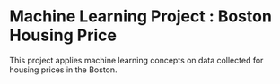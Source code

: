 # Machine Learning Project : Boston Housing Price

This project applies machine learning concepts on data collected for housing prices in the Boston.
